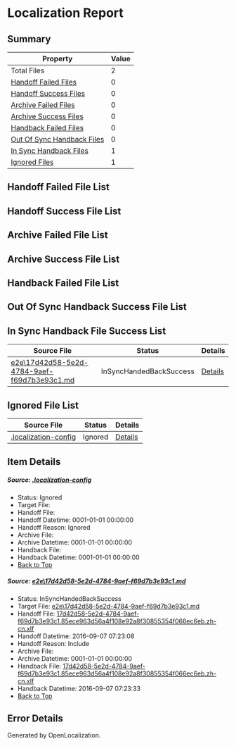 # <a name='report-top'></a> Localization Report

## Summary
 Property | Value 
 -------- | ----- 
 Total Files | 2
[ Handoff Failed Files ](#handoff-failed-list)| 0
[ Handoff Success Files ](#handoff-success-list)| 0
[ Archive Failed Files ](#archive-failed-list)| 0
[ Archive Success Files ](#archive-success-list)| 0
[ Handback Failed Files ](#handback-failed-list)| 0
[ Out Of Sync Handback Files ](#outofsync-handback-success-list)| 0
[ In Sync Handback Files ](#insync-handback-success-list)| 1
[ Ignored Files ](#ignored-list)| 1

## <a name='handoff-failed-list'></a> Handoff Failed File List

## <a name='handoff-success-list'></a> Handoff Success File List

## <a name='archive-failed-list'></a> Archive Failed File List

## <a name='archive-success-list'></a> Archive Success File List

## <a name='handback-failed-list'></a> Handback Failed File List

## <a name='outofsync-handback-success-list'></a> Out Of Sync Handback Success File List

## <a name='insync-handback-success-list'></a> In Sync Handback File Success List
 Source File | Status | Details 
 ----------- | ------ | ------- 
 [e2e\17d42d58-5e2d-4784-9aef-f69d7b3e93c1.md](https://github.com/OpenLocalizationTestOrg/ol-test0/blob/e19e0144ef9c1ec4d14dbbca949f529d05e78f4c/e2e/17d42d58-5e2d-4784-9aef-f69d7b3e93c1.md) | InSyncHandedBackSuccess | [Details](#0b35dd5e2d4f79c1f84f7c66104a6226595f7f691)

## <a name='ignored-list'></a> Ignored File List
 Source File | Status | Details 
 ----------- | ------ | ------- 
 [.localization-config](https://github.com/OpenLocalizationTestOrg/ol-test0/blob/e19e0144ef9c1ec4d14dbbca949f529d05e78f4c/.localization-config) | Ignored | [Details](#3d4f252ac210baf56311d7e97dcc2db10974dbd20)

## Item Details
##### <a name='3d4f252ac210baf56311d7e97dcc2db10974dbd20'></a> Source: [.localization-config](https://github.com/OpenLocalizationTestOrg/ol-test0/blob/e19e0144ef9c1ec4d14dbbca949f529d05e78f4c/.localization-config)
* Status: Ignored
* Target File: 
* Handoff File: 
* Handoff Datetime: 0001-01-01 00:00:00
* Handoff Reason: Ignored
* Archive File: 
* Archive Datetime: 0001-01-01 00:00:00
* Handback File: 
* Handback Datetime: 0001-01-01 00:00:00
* [Back to Top](#report-top)

##### <a name='0b35dd5e2d4f79c1f84f7c66104a6226595f7f691'></a> Source: [e2e\17d42d58-5e2d-4784-9aef-f69d7b3e93c1.md](https://github.com/OpenLocalizationTestOrg/ol-test0/blob/e19e0144ef9c1ec4d14dbbca949f529d05e78f4c/e2e/17d42d58-5e2d-4784-9aef-f69d7b3e93c1.md)
* Status: InSyncHandedBackSuccess
* Target File: [e2e\17d42d58-5e2d-4784-9aef-f69d7b3e93c1.md](https://github.com/OpenLocalizationTestOrg/ol-test0-zhcn/blob/1545fb7deb65df27dec3357293ee7b5f6ebb26e0/e2e/17d42d58-5e2d-4784-9aef-f69d7b3e93c1.md)
* Handoff File: [17d42d58-5e2d-4784-9aef-f69d7b3e93c1.85ece963d56a4f108e92a8f30855354f066ec6eb.zh-cn.xlf](https://github.com/OpenLocalizationTestOrg/ol-test0-handoff/blob/ba29b444924988fb5fb37035f4699dfebbb38e5b/ol-handoff/OpenLocalizationTestOrg/ol-test0-zhcn/ci/ht/17d42d58-5e2d-4784-9aef-f69d7b3e93c1.85ece963d56a4f108e92a8f30855354f066ec6eb.zh-cn.xlf)
* Handoff Datetime: 2016-09-07 07:23:08
* Handoff Reason: Include
* Archive File: 
* Archive Datetime: 0001-01-01 00:00:00
* Handback File: [17d42d58-5e2d-4784-9aef-f69d7b3e93c1.85ece963d56a4f108e92a8f30855354f066ec6eb.zh-cn.xlf](https://github.com/OpenLocalizationTestOrg/ol-test0-handback/blob/4cb4be1acd582fd1202e28fdcca47155ac544c38/ol-handback/OpenLocalizationTestOrg/ol-test0-zhcn/ci/ht/17d42d58-5e2d-4784-9aef-f69d7b3e93c1.85ece963d56a4f108e92a8f30855354f066ec6eb.zh-cn.xlf)
* Handback Datetime: 2016-09-07 07:23:33
* [Back to Top](#report-top)


## Error Details

Generated by OpenLocalization.
